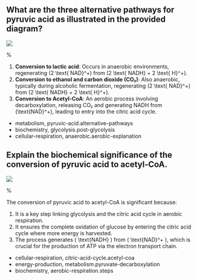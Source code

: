 ## What are the three alternative pathways for pyruvic acid as illustrated in the provided diagram?

![](https://cdn.mathpix.com/cropped/2024_06_22_bcfb432b997b24e5a022g-1.jpg?height=578&width=1102&top_left_y=204&top_left_x=209)

%

1. **Conversion to lactic acid**: Occurs in anaerobic environments, regenerating \(2 \text{ NAD}^+\) from \(2 \text{ NADH} + 2 \text{ H}^+\).
2. **Conversion to ethanol and carbon dioxide (CO₂)**: Also anaerobic, typically during alcoholic fermentation, regenerating \(2 \text{ NAD}^+\) from \(2 \text{ NADH} + 2 \text{ H}^+\).
3. **Conversion to Acetyl-CoA**: An aerobic process involving decarboxylation, releasing CO₂ and generating NADH from \(\text{NAD}^+\), leading to entry into the citric acid cycle.

- metabolism, pyruvic-acid.alternative-pathways
- biochemistry, glycolysis.post-glycolysis
- cellular-respiration, anaerobic.aerobic-explanation

## Explain the biochemical significance of the conversion of pyruvic acid to acetyl-CoA.

![](https://cdn.mathpix.com/cropped/2024_06_22_bcfb432b997b24e5a022g-1.jpg?height=578&width=1102&top_left_y=204&top_left_x=209)

%

The conversion of pyruvic acid to acetyl-CoA is significant because:
1. It is a key step linking glycolysis and the citric acid cycle in aerobic respiration.
2. It ensures the complete oxidation of glucose by entering the citric acid cycle where more energy is harvested.
3. The process generates \( \text{NADH} \) from \( \text{NAD}^+ \), which is crucial for the production of ATP via the electron transport chain.

- cellular-respiration, citric-acid-cycle.acetyl-coa
- energy-production, metabolism.pyruvate-decarboxylation
- biochemistry, aerobic-respiration.steps